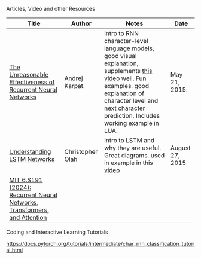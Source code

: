 

Articles, Video and other Resources

| Title                                                                                                                    | Author           | Notes                                                                                                                                                                                                                                                                  | Date            |
| ------------------------------------------------------------------------------------------------------------------------ | ---------------- | ---------------------------------------------------------------------------------------------------------------------------------------------------------------------------------------------------------------------------------------------------------------------- | --------------- |
| [The Unreasonable Effectiveness of Recurrent Neural Networks](https://karpathy.github.io/2015/05/21/rnn-effectiveness/)  | Andrej Karpat.   | Intro to RNN character-level language models, good visual explanation, supplements [this video](https://www.youtube.com/watch?v=y9PLF2GsD-c) well.  Fun examples. good explanation of character level and next character prediction.  Includes working example in LUA. | May 21, 2015.   |
| [Understanding LSTM Networks](https://colah.github.io/posts/2015-08-Understanding-LSTMs/)                                | Christopher Olah | Intro to LSTM and why they are useful. Great diagrams. used in example in this [video](https://www.youtube.com/watch?v=y9PLF2GsD-c)                                                                                                                                    | August 27, 2015 |
| [MIT 6.S191 (2024): Recurrent Neural Networks, Transformers, and Attention](https://www.youtube.com/watch?v=dqoEU9Ac3ek) |                  |                                                                                                                                                                                                                                                                        |                 |

Coding and Interactive Learning Tutorials 

https://docs.pytorch.org/tutorials/intermediate/char_rnn_classification_tutorial.html